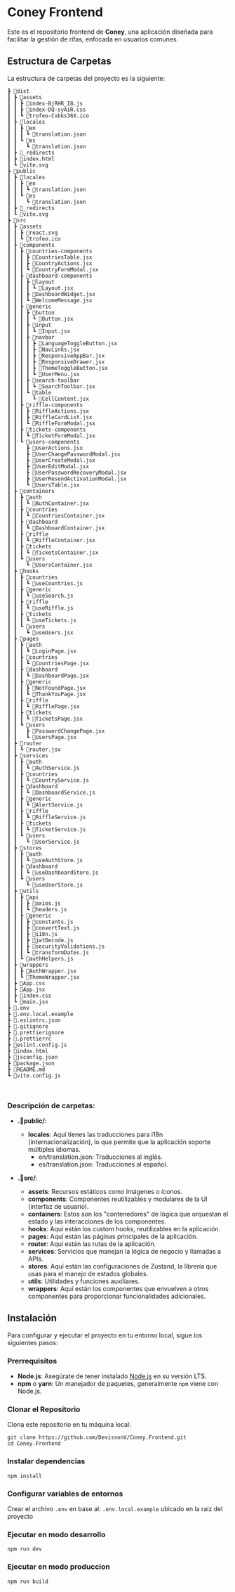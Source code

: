 # Coney Frontend

Este es el repositorio frontend de **Coney**, una aplicación diseñada para facilitar la gestión de rifas, enfocada en usuarios comunes.

## Estructura de Carpetas

La estructura de carpetas del proyecto es la siguiente:
```
┣ 📂dist
┃ ┣ 📂assets
┃ ┃ ┣ 📜index-BjRHR_I8.js
┃ ┃ ┣ 📜index-DQ-syAiR.css
┃ ┃ ┗ 📜trofeo-Cxbks36X.ico
┃ ┣ 📂locales
┃ ┃ ┣ 📂en
┃ ┃ ┃ ┗ 📜translation.json
┃ ┃ ┗ 📂es
┃ ┃   ┗ 📜translation.json
┃ ┣ 📜_redirects
┃ ┣ 📜index.html
┃ ┗ 📜vite.svg
┣ 📂public
┃ ┣ 📂locales
┃ ┃ ┣ 📂en
┃ ┃ ┃ ┗ 📜translation.json
┃ ┃ ┗ 📂es
┃ ┃   ┗ 📜translation.json
┃ ┣ 📜_redirects
┃ ┗ 📜vite.svg
┣ 📂src
┃ ┣ 📂assets
┃ ┃ ┣ 📜react.svg
┃ ┃ ┗ 📜trofeo.ico
┃ ┣ 📂components
┃ ┃ ┣ 📂countries-components
┃ ┃ ┃ ┣ 📜CountriesTable.jsx
┃ ┃ ┃ ┣ 📜CountryActions.jsx
┃ ┃ ┃ ┗ 📜CountryFormModal.jsx
┃ ┃ ┣ 📂dashboard-components
┃ ┃ ┃ ┣ 📂layout
┃ ┃ ┃ ┃ ┗ 📜Layout.jsx
┃ ┃ ┃ ┣ 📜DashboardWidget.jsx
┃ ┃ ┃ ┗ 📜WelcomeMessage.jsx
┃ ┃ ┣ 📂generic
┃ ┃ ┃ ┣ 📂button
┃ ┃ ┃ ┃ ┗ 📜Button.jsx
┃ ┃ ┃ ┣ 📂input
┃ ┃ ┃ ┃ ┗ 📜Input.jsx
┃ ┃ ┃ ┣ 📂navbar
┃ ┃ ┃ ┃ ┣ 📜LanguageToggleButton.jsx
┃ ┃ ┃ ┃ ┣ 📜NavLinks.jsx
┃ ┃ ┃ ┃ ┣ 📜ResponsiveAppBar.jsx
┃ ┃ ┃ ┃ ┣ 📜ResponsiveDrawer.jsx
┃ ┃ ┃ ┃ ┣ 📜ThemeToggleButton.jsx
┃ ┃ ┃ ┃ ┗ 📜UserMenu.jsx
┃ ┃ ┃ ┣ 📂search-toolbar
┃ ┃ ┃ ┃ ┗ 📜SearchToolbar.jsx
┃ ┃ ┃ ┗ 📂table
┃ ┃ ┃   ┗ 📜CellContent.jsx
┃ ┃ ┣ 📂riffle-components
┃ ┃ ┃ ┣ 📜RiffleActions.jsx
┃ ┃ ┃ ┣ 📜RiffleCardList.jsx
┃ ┃ ┃ ┗ 📜RiffleFormModal.jsx
┃ ┃ ┣ 📂tickets-components
┃ ┃ ┃ ┗ 📜TicketFormModal.jsx
┃ ┃ ┗ 📂users-components
┃ ┃   ┣ 📜UserActions.jsx
┃ ┃   ┣ 📜UserChangePasswordModal.jsx
┃ ┃   ┣ 📜UserCreateModal.jsx
┃ ┃   ┣ 📜UserEditModal.jsx
┃ ┃   ┣ 📜UserPasswordRecoveryModal.jsx
┃ ┃   ┣ 📜UserResendActivationModal.jsx
┃ ┃   ┗ 📜UsersTable.jsx
┃ ┣ 📂containers
┃ ┃ ┣ 📂auth
┃ ┃ ┃ ┗ 📜AuthContainer.jsx
┃ ┃ ┣ 📂countries
┃ ┃ ┃ ┗ 📜CountriesContainer.jsx
┃ ┃ ┣ 📂dashboard
┃ ┃ ┃ ┗ 📜DashboardContainer.jsx
┃ ┃ ┣ 📂riffle
┃ ┃ ┃ ┗ 📜RiffleContainer.jsx
┃ ┃ ┣ 📂tickets
┃ ┃ ┃ ┗ 📜TicketsContainer.jsx
┃ ┃ ┗ 📂users
┃ ┃   ┗ 📜UsersContainer.jsx
┃ ┣ 📂hooks
┃ ┃ ┣ 📂countries
┃ ┃ ┃ ┗ 📜useCountries.js
┃ ┃ ┣ 📂generic
┃ ┃ ┃ ┗ 📜useSearch.js
┃ ┃ ┣ 📂riffle
┃ ┃ ┃ ┗ 📜useRiffle.js
┃ ┃ ┣ 📂tickets
┃ ┃ ┃ ┗ 📜useTickets.js
┃ ┃ ┗ 📂users
┃ ┃   ┗ 📜useUsers.jsx
┃ ┣ 📂pages
┃ ┃ ┣ 📂auth
┃ ┃ ┃ ┗ 📜LoginPage.jsx
┃ ┃ ┣ 📂countries
┃ ┃ ┃ ┗ 📜CountriesPage.jsx
┃ ┃ ┣ 📂dashboard
┃ ┃ ┃ ┗ 📜DashboardPage.jsx
┃ ┃ ┣ 📂generic
┃ ┃ ┃ ┣ 📜NotFoundPage.jsx
┃ ┃ ┃ ┗ 📜ThankYouPage.jsx
┃ ┃ ┣ 📂riffle
┃ ┃ ┃ ┗ 📜RifflePage.jsx
┃ ┃ ┣ 📂tickets
┃ ┃ ┃ ┗ 📜TicketsPage.jsx
┃ ┃ ┗ 📂users
┃ ┃   ┣ 📜PasswordChangePage.jsx
┃ ┃   ┗ 📜UsersPage.jsx
┃ ┣ 📂router
┃ ┃ ┗ 📜router.jsx
┃ ┣ 📂services
┃ ┃ ┣ 📂auth
┃ ┃ ┃ ┗ 📜AuthService.js
┃ ┃ ┣ 📂countries
┃ ┃ ┃ ┗ 📜CountryService.js
┃ ┃ ┣ 📂dashboard
┃ ┃ ┃ ┗ 📜DashboardService.js
┃ ┃ ┣ 📂generic
┃ ┃ ┃ ┗ 📜AlertService.js
┃ ┃ ┣ 📂riffle
┃ ┃ ┃ ┗ 📜RiffleService.js
┃ ┃ ┣ 📂tickets
┃ ┃ ┃ ┗ 📜TicketService.js
┃ ┃ ┗ 📂users
┃ ┃   ┗ 📜UserService.js
┃ ┣ 📂stores
┃ ┃ ┣ 📂auth
┃ ┃ ┃ ┗ 📜useAuthStore.js
┃ ┃ ┣ 📂dashboard
┃ ┃ ┃ ┗ 📜useDashboardStore.js
┃ ┃ ┗ 📂users
┃ ┃   ┗ 📜useUserStore.js
┃ ┣ 📂utils
┃ ┃ ┣ 📂api
┃ ┃ ┃ ┣ 📜axios.js
┃ ┃ ┃ ┗ 📜headers.js
┃ ┃ ┣ 📂generic
┃ ┃ ┃ ┣ 📜constants.js
┃ ┃ ┃ ┣ 📜convertText.js
┃ ┃ ┃ ┣ 📜i18n.js
┃ ┃ ┃ ┣ 📜jwtDecode.js
┃ ┃ ┃ ┣ 📜securityValidations.js
┃ ┃ ┃ ┗ 📜transformDates.js
┃ ┃ ┗ 📜authHelpers.js
┃ ┣ 📂wrappers
┃ ┃ ┣ 📜AuthWrapper.jsx
┃ ┃ ┗ 📜ThemeWrapper.jsx
┃ ┣ 📜App.css
┃ ┣ 📜App.jsx
┃ ┣ 📜index.css
┃ ┗ 📜main.jsx
┣ 📜.env
┣ 📜.env.local.example
┣ 📜.eslintrc.json
┣ 📜.gitignore
┣ 📜.prettierignore
┣ 📜.prettierrc
┣ 📜eslint.config.js
┣ 📜index.html
┣ 📜jsconfig.json
┣ 📜package.json
┣ 📜README.md
┗ 📜vite.config.js



```
### Descripción de carpetas:

- **.📂public/**: 
  - **locales**: Aquí tienes las traducciones para i18n (internacionalización), lo que permite que la aplicación soporte múltiples idiomas.
    - en/translation.json: Traducciones al inglés.
    - es/translation.json: Traducciones al español.


- **.📂src/**: 
  - **assets**: Recursos estáticos como imágenes o íconos.
  - **components**: Componentes reutilizables y modulares de la UI (interfaz de usuario).
  - **containers**: Estos son los "contenedores" de lógica que orquestan el estado y las interacciones de los componentes.
  - **hooks**: Aquí están los custom hooks, reutilizables en la aplicación.
  - **pages**: Aquí están las páginas principales de la aplicación.
  - **router**: Aquí están las rutas de la aplicación.
  - **services**:  Servicios que manejan la lógica de negocio y llamadas a APIs.
  - **stores**: Aquí están las configuraciones de Zustand, la librería que usas para el manejo de estados globales.
  - **utils**: Utilidades y funciones auxiliares.
  - **wrappers**: Aquí están los componentes que envuelven a otros componentes para proporcionar funcionalidades adicionales.


## Instalación

Para configurar y ejecutar el proyecto en tu entorno local, sigue los siguientes pasos:

### Prerrequisitos

- **Node.js**: Asegúrate de tener instalado [Node.js](https://nodejs.org/) en su versión LTS.
- **npm** o **yarn**: Un manejador de paquetes, generalmente `npm` viene con Node.js.

### Clonar el Repositorio

Clona este repositorio en tu máquina local:

```
git clone https://github.com/DevissonV/Coney.Frontend.git
cd Coney.Frontend
```

### Instalar dependencias 
```
npm install
```

### Configurar variables de entornos

Crear el archivo ```.env```  en base al: ```.env.local.example``` ubicado en la raiz del proyecto



### Ejecutar en modo desarrollo
```
npm run dev
```

### Ejecutar en modo produccion
```
npm run build
```